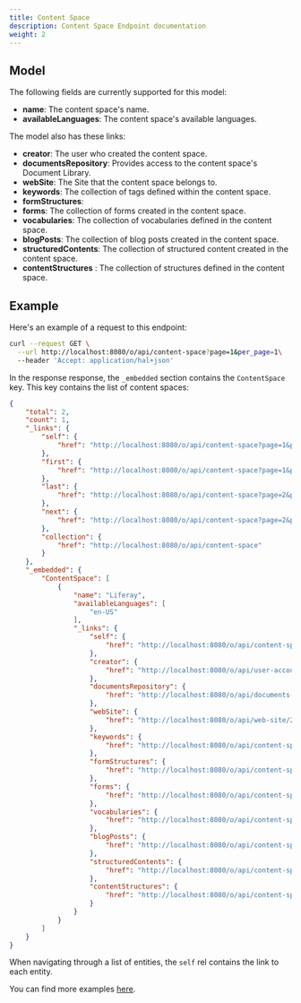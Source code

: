 ```yaml
---
title: Content Space
description: Content Space Endpoint documentation
weight: 2
---
```


## Model

The following fields are currently supported for this model:

* **name**: The content space's name.
* **availableLanguages**: The content space's available languages.

The model also has these links:

* **creator**: The user who created the content space.
* **documentsRepository**: Provides access to the content space's Document Library.
* **webSite**: The Site that the content space belongs to. 
* **keywords**: The collection of tags defined within the content space.
* **formStructures**: 
* **forms**: The collection of forms created in the content space.
* **vocabularies**: The collection of vocabularies defined in the content space.
* **blogPosts**: The collection of blog posts created in the content space.
* **structuredContents**: The collection of structured content created in the content space.
* **contentStructures** : The collection of structures defined in the content space.

## Example

Here's an example of a request to this endpoint: 

```bash
curl --request GET \
  --url http://localhost:8080/o/api/content-space?page=1&per_page=1\
  --header 'Accept: application/hal+json'

```

In the response response, the `_embedded` section contains the `ContentSpace` key. This key contains the list of content spaces: 

```json
{
    "total": 2,
    "count": 1,
    "_links": {
        "self": {
            "href": "http://localhost:8080/o/api/content-space?page=1&per_page=1"
        },
        "first": {
            "href": "http://localhost:8080/o/api/content-space?page=1&per_page=1"
        },
        "last": {
            "href": "http://localhost:8080/o/api/content-space?page=2&per_page=1"
        },
        "next": {
            "href": "http://localhost:8080/o/api/content-space?page=2&per_page=1"
        },
        "collection": {
            "href": "http://localhost:8080/o/api/content-space"
        }
    },
    "_embedded": {
        "ContentSpace": [
            {
                "name": "Liferay",
                "availableLanguages": [
                    "en-US"
                ],
                "_links": {
                    "self": {
                        "href": "http://localhost:8080/o/api/content-space/20199"
                    },
                    "creator": {
                        "href": "http://localhost:8080/o/api/user-account/20176"
                    },
                    "documentsRepository": {
                        "href": "http://localhost:8080/o/api/documents-repository/20199"
                    },
                    "webSite": {
                        "href": "http://localhost:8080/o/api/web-site/20199"
                    },
                    "keywords": {
                        "href": "http://localhost:8080/o/api/content-space/20199/keywords"
                    },
                    "formStructures": {
                        "href": "http://localhost:8080/o/api/content-space/20199/form-structures"
                    },
                    "forms": {
                        "href": "http://localhost:8080/o/api/content-space/20199/form"
                    },
                    "vocabularies": {
                        "href": "http://localhost:8080/o/api/content-space/20199/vocabularies"
                    },
                    "blogPosts": {
                        "href": "http://localhost:8080/o/api/content-space/20199/blog-posting"
                    },
                    "structuredContents": {
                        "href": "http://localhost:8080/o/api/content-space/20199/structured-contents"
                    },
                    "contentStructures": {
                        "href": "http://localhost:8080/o/api/content-space/20199/content-structures"
                    }
                }
            }
        ]
    }
}
```

When navigating through a list of entities, the `self` rel contains the link to each entity. 

You can find more examples [here](/docs/content-space/examples.html).
